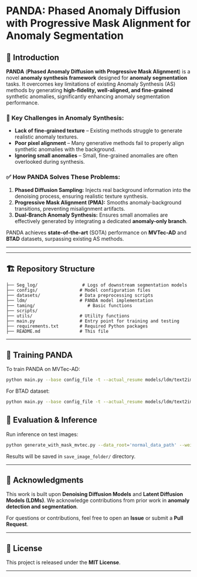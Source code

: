# PANDA: Phased Anomaly Diffusion with Progressive Mask Alignment for Anomaly Segmentation

## 📌 Introduction
**PANDA** (**Phased Anomaly Diffusion with Progressive Mask Alignment**) is a novel **anomaly synthesis framework** designed for **anomaly segmentation** tasks. It overcomes key limitations of existing Anomaly Synthesis (AS) methods by generating **high-fidelity, well-aligned, and fine-grained** synthetic anomalies, significantly enhancing anomaly segmentation performance.

### 🔹 Key Challenges in Anomaly Synthesis:
- **Lack of fine-grained texture** – Existing methods struggle to generate realistic anomaly textures.
- **Poor pixel alignment** – Many generative methods fail to properly align synthetic anomalies with the background.
- **Ignoring small anomalies** – Small, fine-grained anomalies are often overlooked during synthesis.

### ✅ How PANDA Solves These Problems:
1. **Phased Diffusion Sampling:** Injects real background information into the denoising process, ensuring realistic texture synthesis.
2. **Progressive Mask Alignment (PMA):** Smooths anomaly-background transitions, preventing misalignment artifacts.
3. **Dual-Branch Anomaly Synthesis:** Ensures small anomalies are effectively generated by integrating a dedicated **anomaly-only branch**.

PANDA achieves **state-of-the-art** (SOTA) performance on **MVTec-AD** and **BTAD** datasets, surpassing existing AS methods.

---

<!-- ## 📄 Paper
If you find this work useful, please cite:

```bibtex
@inproceedings{PANDA2025,
  author = {Anonymous Authors},
  title = {PANDA: Phased Anomaly Diffusion with Progressive Mask Alignment for Anomaly Segmentation},
  booktitle = {International Conference on Machine Learning (ICML)},
  year = {2025}
}
``` -->

---

## 🏗️ Repository Structure
```
├── Seg_log/                 # Logs of downstream segmentation models
├── configs/                # Model configuration files
├── datasets/               # Data preprocessing scripts
├── ldm/                    # PANDA model implementation
├── taming/                    # Basic functions
├── scripts/                
├── utils/                  # Utility functions
├── main.py                 # Entry point for training and testing
├── requirements.txt        # Required Python packages
├── README.md               # This file
```

---

## 🚀 Training PANDA
To train PANDA on MVTec-AD:

```bash
python main.py --base config_file -t --actual_resume models/ldm/text2img-large/model.ckpt -n test --gpus 0, --init_word "word"  --mvtec_path='mvtec_data_path/'  --log_folder "save_log_path" 
```
For BTAD dataset:
```bash
python main.py --base config_file -t --actual_resume models/ldm/text2img-large/model.ckpt -n test --gpus 0, --init_word "word"  --mvtec_path='btad_data_path/'  --log_folder "save_log_path" 
```


## 🧐 Evaluation & Inference
Run inference on test images:

```bash
python generate_with_mask_mvtec.py --data_root='normal_data_path' --weight_idx weight_param --sample_name='save_image_folder' --init_word "word" --anomaly_name='save_image_subfolder' --pt_path='weight_path/' --mask_path='mask_path/'
```

Results will be saved in `save_image_folder/` directory.

---


## 📢 Acknowledgments
This work is built upon **Denoising Diffusion Models** and **Latent Diffusion Models (LDMs)**. We acknowledge contributions from prior work in **anomaly detection and segmentation**.

For questions or contributions, feel free to open an **Issue** or submit a **Pull Request**.

---

## 📜 License
This project is released under the **MIT License**.

---
